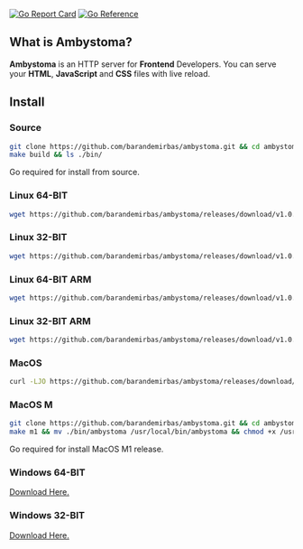 [![Go Report Card](https://goreportcard.com/badge/github.com/barandemirbas/ambystoma)](https://goreportcard.com/report/github.com/barandemirbas/ambystoma)
[![Go Reference](https://pkg.go.dev/badge/github.com/barandemirbas/ambystoma.svg)](https://pkg.go.dev/github.com/barandemirbas/ambystoma)
## What is Ambystoma?
**Ambystoma** is an HTTP server for **Frontend** Developers. 
You can serve your **HTML**, **JavaScript** and **CSS** files with live reload.

## Install

### Source
```sh
git clone https://github.com/barandemirbas/ambystoma.git && cd ambystoma
make build && ls ./bin/
```
Go required for install from source.

### Linux 64-BIT

```sh
wget https://github.com/barandemirbas/ambystoma/releases/download/v1.0.0/ambystoma-linux-x64 -O /usr/bin/ambystoma && sudo chmod +x /usr/bin/ambystoma

```

### Linux 32-BIT 
```sh
wget https://github.com/barandemirbas/ambystoma/releases/download/v1.0.0/ambystoma-linux-x32 -O /usr/bin/ambystoma && sudo chmod +x /usr/bin/ambystoma

```

### Linux 64-BIT ARM

```sh
wget https://github.com/barandemirbas/ambystoma/releases/download/v1.0.0/ambystoma-linux-arm64 -O /usr/bin/ambystoma && sudo chmod +x /usr/bin/ambystoma

```

### Linux 32-BIT ARM
```sh
wget https://github.com/barandemirbas/ambystoma/releases/download/v1.0.0/ambystoma-linux-arm32 -O /usr/bin/ambystoma && sudo chmod +x /usr/bin/ambystoma

```

### MacOS
```sh
curl -LJO https://github.com/barandemirbas/ambystoma/releases/download/v1.0.0/ambystoma-mac-x64 && mv ambystoma-mac-x64 /usr/local/bin/ambystoma && chmod +x /usr/local/bin/ambystoma
```

### MacOS M
```sh
git clone https://github.com/barandemirbas/ambystoma.git && cd ambystoma
make m1 && mv ./bin/ambystoma /usr/local/bin/ambystoma && chmod +x /usr/local/bin/ambystoma
```
Go required for install MacOS M1 release.

### Windows 64-BIT
[Download Here.](https://github.com/barandemirbas/ambystoma/releases/download/v1.0.0/ambystoma-windows-x64.exe)

### Windows 32-BIT
[Download Here.](https://github.com/barandemirbas/ambystoma/releases/download/v1.0.0/ambystoma-windows-x64.exe)
